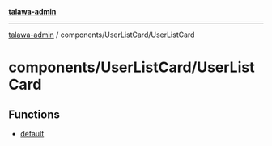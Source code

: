 [**talawa-admin**](../../../README.md)

***

[talawa-admin](../../../README.md) / components/UserListCard/UserListCard

# components/UserListCard/UserListCard

## Functions

- [default](functions/default.md)
